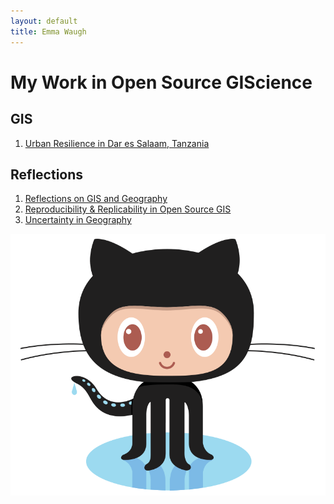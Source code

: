 ```yaml
---
layout: default
title: Emma Waugh
---
```


# My Work in Open Source GIScience

## GIS

1. [Urban Resilience in Dar es Salaam, Tanzania](GIS/urban-resilience/report.md)

## Reflections

1. [Reflections on GIS and Geography](reflections/reflections-gis-geography.md)
2. [Reproducibility & Replicability in Open Source GIS](reflections/reproducibility-replicability-osgis.md)
3. [Uncertainty in Geography](reflections/uncertainty-geography.md)

[![GitHub Logo](assets/Octocat.png)](https://github.io)
